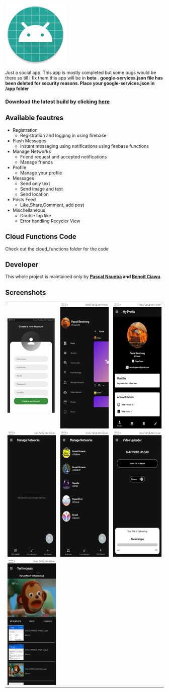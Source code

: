 


<img src="https://github.com/PascalBenstrong/Saaf/blob/master/app/src/main/res/mipmap-xxxhdpi/ic_launcher.png">

Just a social app. This app is mostly completed but some bugs would be there so till i fix them this app will be in **beta** .
**google-services.json file has been deleted for security reasons. Place your google-services.json in /app folder**

### Download the latest build by clicking [here](https://github.com/PascalBenstrong/Saaf/blob/master/app/release/app-release.apk)

## Available feautres

* Registration
  - Registration and logging in using firebase 
* Flash Messages
  - Instant messaging using notifications using firebase functions
* Manage Networks
  - Friend request and accepted notifications
  - Manage friends
* Profile
  - Manage your profile
* Messages
  - Send only text 
  - Send image and text 
  - Send location 
* Posts Feed
  - Like,Share,Comment, add post
* Mischellaneous
  - Double tap like 
  - Error handling Recycler View
  
## Cloud Functions Code
Check out the cloud_functions folder for the code

## Developer

This whole project is maintained only by **[Pascal Nsunba](https://github.com/PascalBenstrong) and [Benoit Ciawu](https://github.com/BenoitTheFirst)**.


## Screenshots

<table>
  <tr>
     <td> <img src="https://github.com/PascalBenstrong/Saaf/blob/master/Screenshots/Screenshot_20190419-090800.jpg" height="300"> </td>
     <td> <img src="https://github.com/PascalBenstrong/Saaf/blob/master/Screenshots/Screenshot_20190419-090836.jpg" height="400"> </td>
     <td> <img src="https://github.com/PascalBenstrong/Saaf/blob/master/Screenshots/Screenshot_20190419-090850.jpg" height="400"> </td>
  </tr>
  
  <tr>
     <td> <img src="https://github.com/PascalBenstrong/Saaf/blob/master/Screenshots/Screenshot_20190419-091034.jpg" height="400"> </td>
     <td> <img src="https://github.com/PascalBenstrong/Saaf/blob/master/Screenshots/Screenshot_20190419-091045.jpg" height="400"> </td>
     <td> <img src="https://github.com/PascalBenstrong/Saaf/blob/master/Screenshots/Screenshot_20190419-091059.jpg" height="400"> </td>
  </tr>
  
  <tr>
    <td> <img src="https://github.com/PascalBenstrong/Saaf/blob/master/Screenshots/Screenshot_20190419-091005.jpg" height="400"> </td>
  </tr>

</table>



<!--## Credits

<!--Logo designed by "" from ""
